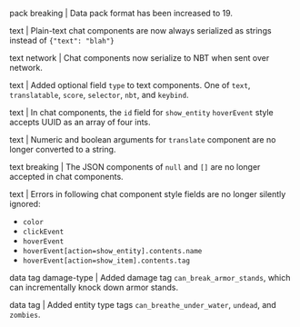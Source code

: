 pack breaking | Data pack format has been increased to 19.

text | Plain-text chat components are now always serialized as strings instead of `{"text": "blah"}`

text network | Chat components now serialize to NBT when sent over network.

text | Added optional field `type` to text components. One of `text`, `translatable`, `score`, `selector`, `nbt`, and `keybind`.

text | In chat components, the `id` field for `show_entity` `hoverEvent` style accepts UUID as an array of four ints.

text | Numeric and boolean arguments for `translate` component are no longer converted to a string.

text breaking | The JSON components of `null` and `[]` are no longer accepted in chat components.

text | Errors in following chat component style fields are no longer silently ignored:
* `color`
* `clickEvent`
* `hoverEvent`
* `hoverEvent[action=show_entity].contents.name`
* `hoverEvent[action=show_item].contents.tag`

data tag damage-type | Added damage tag `can_break_armor_stands`, which can incrementally knock down armor stands.

data tag | Added entity type tags `can_breathe_under_water`, `undead`, and `zombies`.
